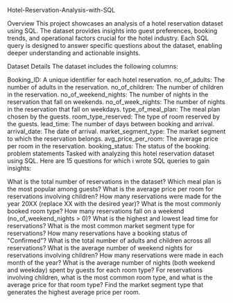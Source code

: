 Hotel-Reservation-Analysis-with-SQL

Overview
This project showcases an analysis of a hotel reservation dataset using SQL. The dataset provides insights into guest preferences, booking trends, and operational factors crucial for the hotel industry. Each SQL query is designed to answer specific questions about the dataset, enabling deeper understanding and actionable insights.

Dataset Details
The dataset includes the following columns:

Booking_ID: A unique identifier for each hotel reservation.
no_of_adults: The number of adults in the reservation.
no_of_children: The number of children in the reservation.
no_of_weekend_nights: The number of nights in the reservation that fall on weekends.
no_of_week_nights: The number of nights in the reservation that fall on weekdays.
type_of_meal_plan: The meal plan chosen by the guests.
room_type_reserved: The type of room reserved by the guests.
lead_time: The number of days between booking and arrival.
arrival_date: The date of arrival.
market_segment_type: The market segment to which the reservation belongs.
avg_price_per_room: The average price per room in the reservation.
booking_status: The status of the booking.
problem statements
Tasked with analyzing this hotel reservation dataset using SQL. Here are 15 questions for which i wrote SQL queries to gain insights:

What is the total number of reservations in the dataset?
Which meal plan is the most popular among guests?
What is the average price per room for reservations involving children?
How many reservations were made for the year 20XX (replace XX with the desired year)?
What is the most commonly booked room type?
How many reservations fall on a weekend (no_of_weekend_nights > 0)?
What is the highest and lowest lead time for reservations?
What is the most common market segment type for reservations?
How many reservations have a booking status of "Confirmed"?
What is the total number of adults and children across all reservations?
What is the average number of weekend nights for reservations involving children?
How many reservations were made in each month of the year?
What is the average number of nights (both weekend and weekday) spent by guests for each room type?
For reservations involving children, what is the most common room type, and what is the average price for that room type?
Find the market segment type that generates the highest average price per room.
